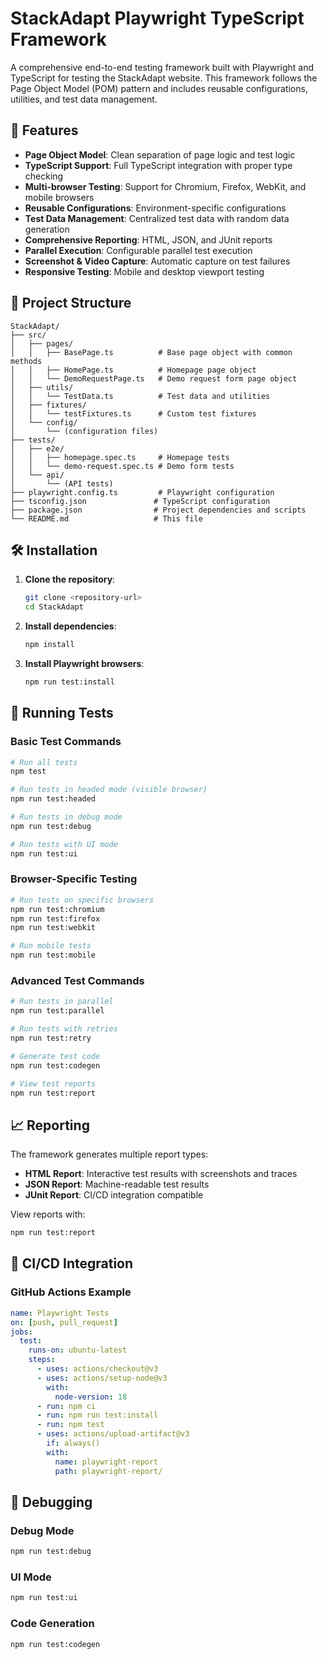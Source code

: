 # StackAdapt Playwright TypeScript Framework

A comprehensive end-to-end testing framework built with Playwright and TypeScript for testing the StackAdapt website. This framework follows the Page Object Model (POM) pattern and includes reusable configurations, utilities, and test data management.

## 🚀 Features

- **Page Object Model**: Clean separation of page logic and test logic
- **TypeScript Support**: Full TypeScript integration with proper type checking
- **Multi-browser Testing**: Support for Chromium, Firefox, WebKit, and mobile browsers
- **Reusable Configurations**: Environment-specific configurations
- **Test Data Management**: Centralized test data with random data generation
- **Comprehensive Reporting**: HTML, JSON, and JUnit reports
- **Parallel Execution**: Configurable parallel test execution
- **Screenshot & Video Capture**: Automatic capture on test failures
- **Responsive Testing**: Mobile and desktop viewport testing

## 📁 Project Structure

```
StackAdapt/
├── src/
│   ├── pages/
│   │   ├── BasePage.ts          # Base page object with common methods
│   │   ├── HomePage.ts          # Homepage page object
│   │   └── DemoRequestPage.ts   # Demo request form page object
│   ├── utils/
│   │   └── TestData.ts          # Test data and utilities
│   ├── fixtures/
│   │   └── testFixtures.ts      # Custom test fixtures
│   └── config/
│       └── (configuration files)
├── tests/
│   ├── e2e/
│   │   ├── homepage.spec.ts     # Homepage tests
│   │   └── demo-request.spec.ts # Demo form tests
│   └── api/
│       └── (API tests)
├── playwright.config.ts         # Playwright configuration
├── tsconfig.json               # TypeScript configuration
├── package.json                # Project dependencies and scripts
└── README.md                   # This file
```

## 🛠️ Installation

1. **Clone the repository**:
   ```bash
   git clone <repository-url>
   cd StackAdapt
   ```

2. **Install dependencies**:
   ```bash
   npm install
   ```

3. **Install Playwright browsers**:
   ```bash
   npm run test:install
   ```

## 🧪 Running Tests

### Basic Test Commands

```bash
# Run all tests
npm test

# Run tests in headed mode (visible browser)
npm run test:headed

# Run tests in debug mode
npm run test:debug

# Run tests with UI mode
npm run test:ui
```

### Browser-Specific Testing

```bash
# Run tests on specific browsers
npm run test:chromium
npm run test:firefox
npm run test:webkit

# Run mobile tests
npm run test:mobile
```

### Advanced Test Commands

```bash
# Run tests in parallel
npm run test:parallel

# Run tests with retries
npm run test:retry

# Generate test code
npm run test:codegen

# View test reports
npm run test:report
```



## 📈 Reporting

The framework generates multiple report types:
- **HTML Report**: Interactive test results with screenshots and traces
- **JSON Report**: Machine-readable test results
- **JUnit Report**: CI/CD integration compatible

View reports with:
```bash
npm run test:report
```

## 🚀 CI/CD Integration

### GitHub Actions Example
```yaml
name: Playwright Tests
on: [push, pull_request]
jobs:
  test:
    runs-on: ubuntu-latest
    steps:
      - uses: actions/checkout@v3
      - uses: actions/setup-node@v3
        with:
          node-version: 18
      - run: npm ci
      - run: npm run test:install
      - run: npm test
      - uses: actions/upload-artifact@v3
        if: always()
        with:
          name: playwright-report
          path: playwright-report/
```

## 🐛 Debugging

### Debug Mode
```bash
npm run test:debug
```

### UI Mode
```bash
npm run test:ui
```

### Code Generation
```bash
npm run test:codegen
```

